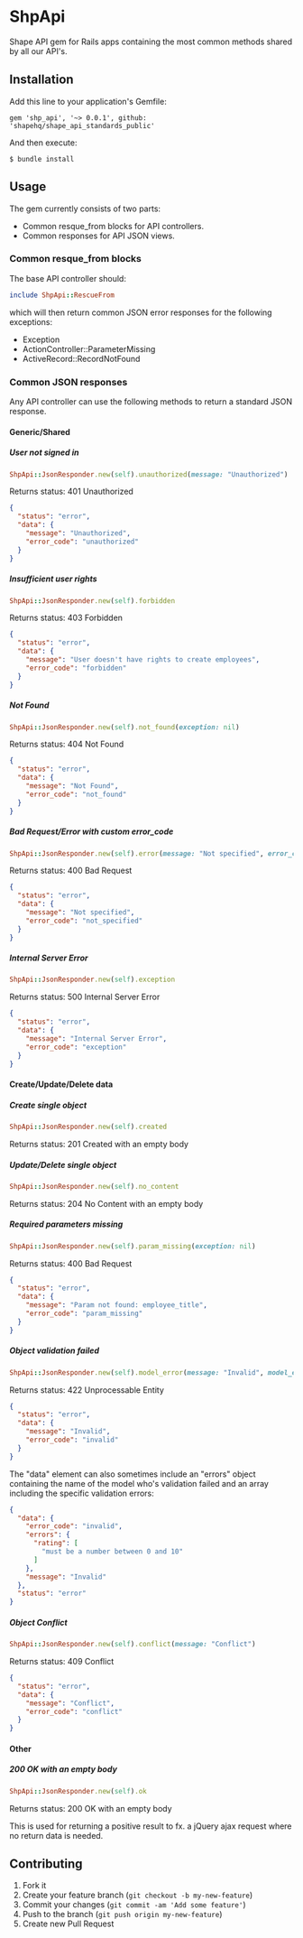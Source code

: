 # ShpApi

Shape API gem for Rails apps containing the most common methods shared by
all our API's.

## Installation

Add this line to your application's Gemfile:

    gem 'shp_api', '~> 0.0.1', github: 'shapehq/shape_api_standards_public'

And then execute:

    $ bundle install

## Usage

The gem currently consists of two parts:

* Common resque_from blocks for API controllers.
* Common responses for API JSON views.


### Common resque_from blocks

The base API controller should:

```ruby
include ShpApi::RescueFrom
```
which will then return common JSON error responses for the following exceptions:

* Exception
* ActionController::ParameterMissing
* ActiveRecord::RecordNotFound


### Common JSON responses

Any API controller can use the following methods to return a standard JSON response.

#### Generic/Shared

##### User not signed in

```ruby
ShpApi::JsonResponder.new(self).unauthorized(message: "Unauthorized")
```

Returns status: 401 Unauthorized

```JSON
{
  "status": "error",
  "data": {
    "message": "Unauthorized",
    "error_code": "unauthorized"
  }
}
```

##### Insufficient user rights

```ruby
ShpApi::JsonResponder.new(self).forbidden
```

Returns status: 403 Forbidden

```JSON
{
  "status": "error",
  "data": {
    "message": "User doesn't have rights to create employees",
    "error_code": "forbidden"
  }
}
```

##### Not Found

```ruby
ShpApi::JsonResponder.new(self).not_found(exception: nil)
```

Returns status: 404 Not Found

```JSON
{
  "status": "error",
  "data": {
    "message": "Not Found",
    "error_code": "not_found"
  }
}
```

##### Bad Request/Error with custom error_code

```ruby
ShpApi::JsonResponder.new(self).error(message: "Not specified", error_code: "not_specified")
```

Returns status: 400 Bad Request

```JSON
{
  "status": "error",
  "data": {
    "message": "Not specified",
    "error_code": "not_specified"
  }
}
```

##### Internal Server Error

```ruby
ShpApi::JsonResponder.new(self).exception
```

Returns status: 500 Internal Server Error

```JSON
{
  "status": "error",
  "data": {
    "message": "Internal Server Error",
    "error_code": "exception"
  }
}
```

#### Create/Update/Delete data

##### Create single object

```ruby
ShpApi::JsonResponder.new(self).created
```

Returns status: 201 Created with an empty body

##### Update/Delete single object

```ruby
ShpApi::JsonResponder.new(self).no_content
```

Returns status: 204 No Content with an empty body

##### Required parameters missing

```ruby
ShpApi::JsonResponder.new(self).param_missing(exception: nil)
```

Returns status: 400 Bad Request

```JSON
{
  "status": "error",
  "data": {
    "message": "Param not found: employee_title",
    "error_code": "param_missing"
  }
}
```

##### Object validation failed

```ruby
ShpApi::JsonResponder.new(self).model_error(message: "Invalid", model_errors: nil)
```

Returns status: 422 Unprocessable Entity

```JSON
{
  "status": "error",
  "data": {
    "message": "Invalid",
    "error_code": "invalid"
  }
}
```

The "data" element can also sometimes include an "errors" object containing
the name of the model who's validation failed and an array including the
specific validation errors:

```JSON
{
  "data": {
    "error_code": "invalid",
    "errors": {
      "rating": [
        "must be a number between 0 and 10"
      ]
    },
    "message": "Invalid"
  },
  "status": "error"
}
```

##### Object Conflict

```ruby
ShpApi::JsonResponder.new(self).conflict(message: "Conflict")
```

Returns status: 409 Conflict

```JSON
{
  "status": "error",
  "data": {
    "message": "Conflict",
    "error_code": "conflict"
  }
}
```

#### Other

##### 200 OK with an empty body

```ruby
ShpApi::JsonResponder.new(self).ok
```

Returns status: 200 OK with an empty body

This is used for returning a positive result to fx. a jQuery ajax request where
no return data is needed.



## Contributing

1. Fork it
2. Create your feature branch (`git checkout -b my-new-feature`)
3. Commit your changes (`git commit -am 'Add some feature'`)
4. Push to the branch (`git push origin my-new-feature`)
5. Create new Pull Request
